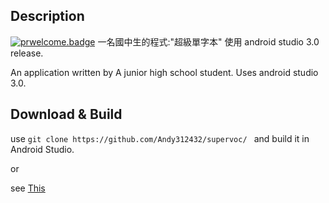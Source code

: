 ## Description
[![prwelcome.badge]](https://github.com/Andy312432/supervoc/pulls)
一名國中生的程式:"超級單字本"
使用 android studio 3.0 release.

An application written by A junior high school student.
Uses android studio 3.0.

## Download & Build

use `git clone https://github.com/Andy312432/supervoc/ `
and build it in Android Studio.

or 

see [This](https://www.google.com/search?sxsrf=ALeKk03LVfl6_llZBfaVlvIzCAPcyeqGyA%3A1594657157242&ei=hYkMX_6xDqSUmAWlzLyYBw&q=git+android+studio+tutorial&oq=git+android+studio&gs_lcp=CgZwc3ktYWIQARgBMgQIABBDMgUIABDLATIFCAAQywEyBQgAEMsBMgUIABDLATICCAAyBQgAEMsBMgQIABAeMgQIABAeMgQIABAeUABYAGD-HmgBcAB4AIABTogBTpIBATGYAQCqAQdnd3Mtd2l6&sclient=psy-ab)

[prwelcome.badge]:  https://img.shields.io/badge/PR-welcome-0688CB.svg
